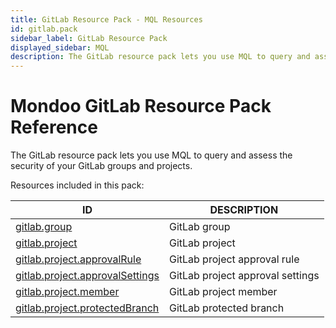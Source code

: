 ```yaml
---
title: GitLab Resource Pack - MQL Resources
id: gitlab.pack
sidebar_label: GitLab Resource Pack
displayed_sidebar: MQL
description: The GitLab resource pack lets you use MQL to query and assess the security of your GitLab groups and projects.
---
```


# Mondoo GitLab Resource Pack Reference

The GitLab resource pack lets you use MQL to query and assess the security of your GitLab groups and projects.

Resources included in this pack:

| ID                                                                    | DESCRIPTION                      |
| --------------------------------------------------------------------- | -------------------------------- |
| [gitlab.group](gitlab.group.md)                                       | GitLab group                     |
| [gitlab.project](gitlab.project.md)                                   | GitLab project                   |
| [gitlab.project.approvalRule](gitlab.project.approvalrule.md)         | GitLab project approval rule     |
| [gitlab.project.approvalSettings](gitlab.project.approvalsettings.md) | GitLab project approval settings |
| [gitlab.project.member](gitlab.project.member.md)                     | GitLab project member            |
| [gitlab.project.protectedBranch](gitlab.project.protectedbranch.md)   | GitLab protected branch          |
